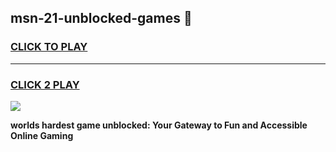 
## msn-21-unblocked-games 👋
<h3>
<a href="https://premium.freeplayer.one?title=msn-21-unblocked-games&ref=14F">CLICK TO PLAY</a></h3>
<hr>

<h3>
<a href="https://premium.freeplayer.one?title=msn-21-unblocked-games&ref=14F">CLICK 2 PLAY</a>
  
</h3>

<a href="https://premium.freeplayer.one?title=msn-21-unblocked-games&ref=12F/"><img src="https://clearcache.store/games.png"></a>


**worlds hardest game unblocked: Your Gateway to Fun and Accessible Online Gaming**
